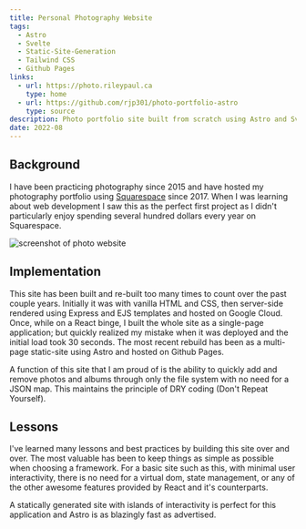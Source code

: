 ```yaml
---
title: Personal Photography Website
tags:
  - Astro
  - Svelte
  - Static-Site-Generation
  - Tailwind CSS
  - Github Pages
links:
  - url: https://photo.rileypaul.ca
    type: home
  - url: https://github.com/rjp301/photo-portfolio-astro
    type: source
description: Photo portfolio site built from scratch using Astro and Svelte and deployed on Github Pages.
date: 2022-08
---
```


## Background

I have been practicing photography since 2015 and have hosted my photography portfolio using [Squarespace](https://www.squarespace.com/) since 2017. When I was learning about web development I saw this as the perfect first project as I didn't particularly enjoy spending several hundred dollars every year on Squarespace.

![screenshot of photo website](/images/photo_site_screenshot.png)

## Implementation

This site has been built and re-built too many times to count over the past couple years. Initially it was with vanilla HTML and CSS, then server-side rendered using Express and EJS templates and hosted on Google Cloud. Once, while on a React binge, I built the whole site as a single-page application; but quickly realized my mistake when it was deployed and the initial load took 30 seconds. The most recent rebuild has been as a multi-page static-site using Astro and hosted on Github Pages.

A function of this site that I am proud of is the ability to quickly add and remove photos and albums through only the file system with no need for a JSON map. This maintains the principle of DRY coding (Don't Repeat Yourself).

## Lessons

I've learned many lessons and best practices by building this site over and over. The most valuable has been to keep things as simple as possible when choosing a framework. For a basic site such as this, with minimal user interactivity, there is no need for a virtual dom, state management, or any of the other awesome features provided by React and it's counterparts.

A statically generated site with islands of interactivity is perfect for this application and Astro is as blazingly fast as advertised.
